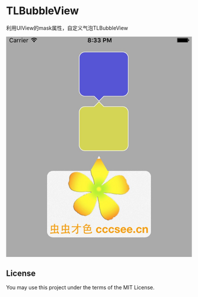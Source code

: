 # TLBubbleView
利用UIView的mask属性，自定义气泡TLBubbleView

[![cccsee](README_IMG/1.png?raw=true "虫虫才色")](http://cccsee.cn)

License
-------
You may use this project under the terms of the MIT License.